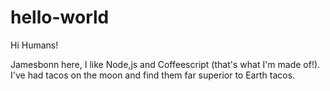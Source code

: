 # hello-world

Hi Humans!

Jamesbonn here, I like Node,js and Coffeescript (that's what I'm made of!).
I've had tacos on the moon and find them far superior to Earth tacos.
